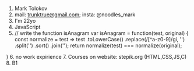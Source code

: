 1. Mark Tolokov
2. mail: trunktrue@gmail.com; insta: @noodles_mark
3. I'm 22yo
4. JavaScript
5. // write the function isAnagram
var isAnagram = function(test, original) {
  const normalize = test => 
    test
      .toLowerCase()
      .replace(/[^a-z0-9]/gi, '')
      .split('')
      .sort()
      .join('');
  return normalize(test) === normalize(original);

}
6. no work expirience
7. Courses on website: stepik.org (HTML,CSS,JS,C)
8. B1